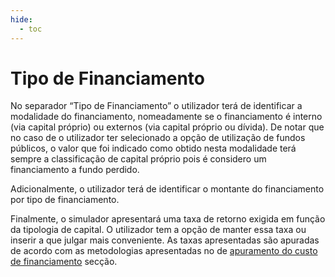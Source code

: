 ```yaml
---
hide:
  - toc
---
```


# Tipo de Financiamento

No separador “Tipo de Financiamento” o utilizador terá de identificar a modalidade do financiamento, nomeadamente se o financiamento é interno (via capital próprio) ou externos (via capital próprio ou dívida). De notar que no caso de o utilizador ter selecionado a opção de utilização de fundos públicos, o valor que foi indicado como obtido nesta modalidade terá sempre a classificação de capital próprio pois é considero um financiamento a fundo perdido.

Adicionalmente, o utilizador terá de identificar o montante do financiamento por tipo de financiamento.

Finalmente, o simulador apresentará uma taxa de retorno exigida em função da tipologia de capital. O utilizador tem a opção de manter essa taxa ou inserir a que julgar mais conveniente. As taxas apresentadas são apuradas de acordo com as metodologias apresentadas no de [apuramento do custo de financiamento](../apuramento/index.md) secção.
